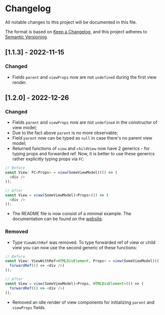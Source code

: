 # Changelog

All notable changes to this project will be documented in this file.

The format is based on [Keep a Changelog](https://keepachangelog.com/en/1.0.0/),
and this project adheres to [Semantic Versioning](https://semver.org/spec/v2.0.0.html).

## [1.1.3] - 2022-11-15

### Changed

- Fields `parent` and `viewProps` now are not `undefined` during the first view render. 

## [1.2.0] - 2022-12-26

### Changed

- Fields `parent` and `viewProps` now are not `undefined` in the constructor of view model;
- Due to the fact above `parent` is no more observable;
- Field `parent` now can be typed as `null` in case there's no parent view model;
- Returned functions of `view` and `childView` now have 2 generics - for typing props and
forwarded ref. Now, it is better to use these generics rather explicitly typing props via `FC`:

```typescript jsx
// Before
const View: FC<Props> = view(SomeViewModel)(() => (
  <div />
));

// After
const View = view(SomeViewModel)<Props>(() => (
  <div />
));
```
- The README file is now consist of a minimal example. The documentation can be found on the
[website](https://yoskutik.github.io/react-vvm/).

### Removed

- Type `ViewWithRef` was removed. To type forwarded ref of view or child view you can now use
the second generic of these functions:

```typescript jsx
// Before
const View: ViewWithRef<HTMLDivElement, Props> = view(SomeViewModel)(() => (
  forwardRef(() => <div />)
));

// After
const View = view(SomeViewModel)<Props, HTMLDivElement>(() => (
  forwardRef(() => <div />)
));
```
- Removed an idle render of view components for initializing `parent` and `viewProps` fields.

